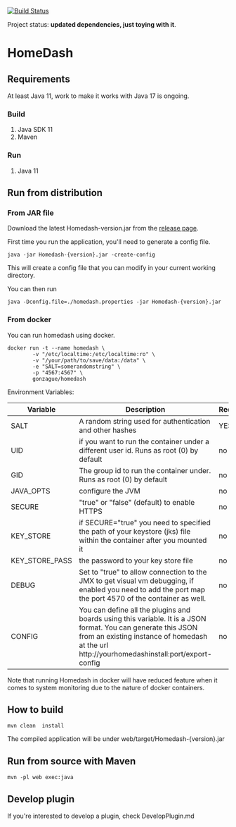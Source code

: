 [![Build Status](https://drone.ftpix.com/api/badges/lamarios/Homedash2/status.svg)](https://drone.ftpix.com/lamarios/Homedash2)

Project status: **updated dependencies, just toying with it**.

# HomeDash

## Requirements

At least Java 11, work to make it works with Java 17 is ongoing.

### Build

1. Java SDK 11
2. Maven

### Run

1. Java 11

## Run from distribution

### From JAR file

Download the latest Homedash-version.jar from the [release page](https://github.com/lamarios/Homedash2/releases).

First time you run the application, you'll need to generate a config file.
```
java -jar Homedash-{version}.jar -create-config
```

This will create a config file that you can modify in your current working directory.

You can then run 
```
java -Dconfig.file=./homedash.properties -jar Homedash-{version}.jar
```

### From docker

You can run homedash using docker.

```
docker run -t --name homedash \
        -v "/etc/localtime:/etc/localtime:ro" \
        -v "/your/path/to/save/data:/data" \
        -e "SALT=somerandomstring" \
        -p "4567:4567" \
        gonzague/homedash
```
Environment Variables:

| Variable | Description | Required |
| ---------- | ------------- | ---------- |
| SALT | A random string used for authentication and other hashes | YES |
| UID | if you want to run the container under a different user id. Runs as root (0) by default | no |
| GID | The group id to run the container under. Runs as root (0) by default | no |
| JAVA_OPTS | configure the JVM | no |
| SECURE | "true" or "false" (default) to enable HTTPS  | no |
| KEY_STORE | if SECURE="true" you need to specified the path of your keystore (jks) file within the container after you mounted it | no |
| KEY_STORE_PASS | the password to your key store file | no | 
| DEBUG | Set to "true" to allow connection to the JMX to get visual vm debugging, if enabled you need to add the port map the port 4570 of the container as well. | no | 
| CONFIG | You can define all the plugins and boards using this variable. It is a JSON format. You can generate this JSON from an existing instance of homedash at the url http://yourhomedashinstall:port/export-config | no |


Note that running Homedash in docker will have reduced feature when it comes to system monitoring due to the nature of docker containers.
## How to build

```
mvn clean  install
```

The compiled application will be under web/target/Homedash-{version}.jar

## Run from source with Maven

```
mvn -pl web exec:java
```
## Develop plugin

If you're interested to develop a plugin, check DevelopPlugin.md
